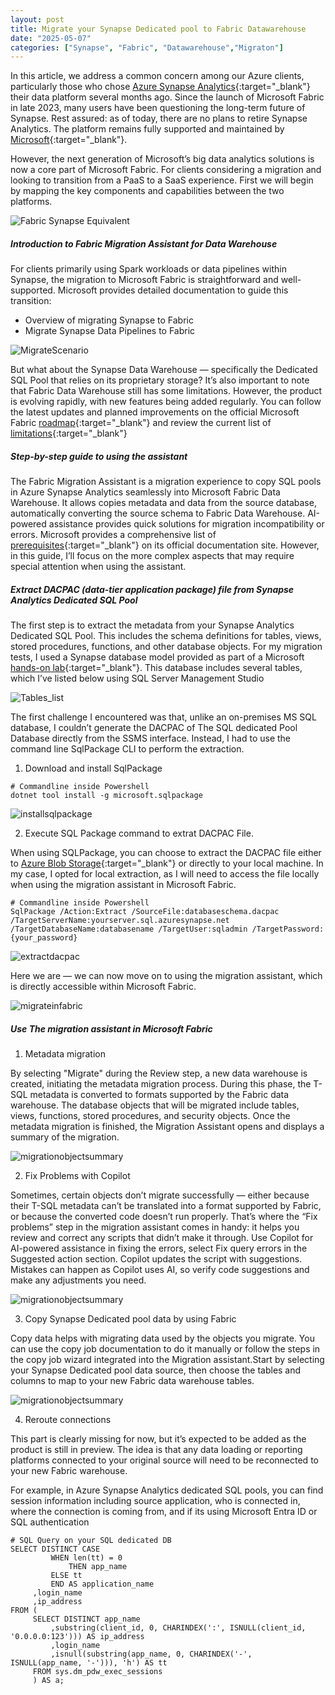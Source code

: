 ```yaml
---
layout: post
title: Migrate your Synapse Dedicated pool to Fabric Datawarehouse
date: "2025-05-07"
categories: ["Synapse", "Fabric", "Datawarehouse","Migraton"]
---
```

In this article, we address a common concern among our Azure clients, particularly those who chose [Azure Synapse Analytics](https://learn.microsoft.com/en-us/azure/synapse-analytics/overview-what-is){:target="_blank"} their data platform several months ago. Since the launch of Microsoft Fabric in late 2023, many users have been questioning the long-term future of Synapse.
Rest assured: as of today, there are no plans to retire Synapse Analytics. The platform remains fully supported and maintained by [Microsoft](https://blog.fabric.microsoft.com/en-us/blog/microsoft-fabric-explained-for-existing-synapse-users/){:target="_blank"}.

However, the next generation of Microsoft’s big data analytics solutions is now a core part of Microsoft Fabric. For clients considering a migration and looking to transition from a PaaS to a SaaS experience.
First we will begin by mapping the key components and capabilities between the two platforms.

![Fabric Synapse Equivalent](https://github.com/marc-hadjeje/marc-hadjeje.github.io/blob/main/assets/images/synapse-fabric.jpg?raw=true)

##### Introduction to Fabric Migration Assistant for Data Warehouse

For clients primarily using Spark workloads or data pipelines within Synapse, the migration to Microsoft Fabric is straightforward and well-supported. Microsoft provides detailed documentation to guide this transition:

-	Overview of migrating Synapse to Fabric
-   Migrate Synapse Data Pipelines to Fabric

![MigrateScenario](https://github.com/marc-hadjeje/marc-hadjeje.github.io/blob/main/assets/images/migration-scenariosspark.png?raw=true)

But what about the Synapse Data Warehouse — specifically the Dedicated SQL Pool that relies on its proprietary storage? It’s also important to note that Fabric Data Warehouse still has some limitations. However, the product is evolving rapidly, with new features being added regularly. You can follow the latest updates and planned improvements on the official Microsoft Fabric [roadmap](https://learn.microsoft.com/en-us/fabric/release-plan/data-warehouse){:target="_blank"} and review the current list of [limitations](https://learn.microsoft.com/en-us/fabric/data-warehouse/limitations){:target="_blank"}

##### Step-by-step guide to using the assistant

The Fabric Migration Assistant is a migration experience to copy SQL pools in Azure Synapse Analytics seamlessly into Microsoft Fabric Data Warehouse.
It allows copies metadata and data from the source database, automatically converting the source schema to Fabric Data Warehouse. AI-powered assistance provides quick solutions for migration incompatibility or errors.
Microsoft provides a comprehensive list of [prerequisites](https://learn.microsoft.com/en-us/fabric/data-warehouse/migrate-with-migration-assistant#prerequisites){:target="_blank"} on its official documentation site. However, in this guide, I’ll focus on the more complex aspects that may require special attention when using the assistant.

##### Extract DACPAC (data-tier application package) file from Synapse Analytics Dedicated SQL Pool

The first step is to extract the metadata from your Synapse Analytics Dedicated SQL Pool. This includes the schema definitions for tables, views, stored procedures, functions, and other database objects.
For my migration tests, I used a Synapse database model provided as part of a Microsoft [hands-on lab](https://github.com/solliancenet/MCW-Azure-Synapse-Analytics/blob/master/Hands-on%20lab/HOL%20step-by%20step%20-%20Azure%20Synapse%20Analytics%20end-to-end%20solution.md){:target="_blank"}. This database includes several tables, which I’ve listed below using SQL Server Management Studio

![Tables_list](https://github.com/marc-hadjeje/marc-hadjeje.github.io/blob/main/assets/images/Listoftables.jpg?raw=true)

The first challenge I encountered was that, unlike an on-premises MS SQL database, I couldn’t generate the DACPAC of The SQL dedicated Pool Database directly from the SSMS interface. Instead, I had to use the command line SqlPackage CLI to perform the extraction.

1.	Download and install SqlPackage

```
# Commandline inside Powershell
dotnet tool install -g microsoft.sqlpackage
```

![installsqlpackage](https://github.com/marc-hadjeje/marc-hadjeje.github.io/blob/main/assets/images/installsqlpackage.png?raw=true)

2.	Execute SQL Package command to extrat DACPAC File.

When using SQLPackage, you can choose to extract the DACPAC file either to [Azure Blob Storage](https://learn.microsoft.com/en-us/sql/tools/sqlpackage/sqlpackage-for-azure-synapse-analytics?view=sql-server-ver16#example){:target="_blank"} or directly to your local machine. In my case, I opted for local extraction, as I will need to access the file locally when using the migration assistant in Microsoft Fabric.
```
# Commandline inside Powershell
SqlPackage /Action:Extract /SourceFile:databaseschema.dacpac /TargetServerName:yourserver.sql.azuresynapse.net /TargetDatabaseName:databasename /TargetUser:sqladmin /TargetPassword:{your_password} 
```
![extractdacpac](https://github.com/marc-hadjeje/marc-hadjeje.github.io/blob/main/assets/images/extractdacsql.png?raw=true)

Here we are — we can now move on to using the migration assistant, which is directly accessible within Microsoft Fabric.

![migrateinfabric](https://github.com/marc-hadjeje/marc-hadjeje.github.io/blob/main/assets/images/migrateinfabric.jpg?raw=true)

##### Use The migration assistant in Microsoft Fabric 

1. Metadata migration

By selecting "Migrate" during the Review step, a new data warehouse is created, initiating the metadata migration process. During this phase, the T-SQL metadata is converted to formats supported by the Fabric data warehouse. The database objects that will be migrated include tables, views, functions, stored procedures, and security objects. Once the metadata migration is finished, the Migration Assistant opens and displays a summary of the migration.

![migrationobjectsummary](https://github.com/marc-hadjeje/marc-hadjeje.github.io/blob/main/assets/images/migratedobject.jpg?raw=true)

2. Fix Problems with Copilot

Sometimes, certain objects don’t migrate successfully — either because their T-SQL metadata can’t be translated into a format supported by Fabric, or because the converted code doesn’t run properly. That’s where the “Fix problems” step in the migration assistant comes in handy: it helps you review and correct any scripts that didn’t make it through.
Use Copilot for AI-powered assistance in fixing the errors, select Fix query errors in the Suggested action section. Copilot updates the script with suggestions. Mistakes can happen as Copilot uses AI, so verify code suggestions and make any adjustments you need.

![migrationobjectsummary](https://github.com/marc-hadjeje/marc-hadjeje.github.io/blob/main/assets/images/fixthepb.png?raw=true)

3. Copy Synapse Dedicated pool data by using Fabric 

Copy data helps with migrating data used by the objects you migrate. You can use the copy job documentation to do it manually or follow the steps in the copy job wizard integrated into the Migration assistant.Start by selecting your Synapse Dedicated pool data source, then choose the tables and columns to map to your new Fabric data warehouse tables.
 
![migrationobjectsummary](https://github.com/marc-hadjeje/marc-hadjeje.github.io/blob/main/assets/images/mappingtable.png?raw=true)

4. Reroute connections

This part is clearly missing for now, but it’s expected to be added as the product is still in preview. The idea is that any data loading or reporting platforms connected to your original source will need to be reconnected to your new Fabric warehouse.

For example, in Azure Synapse Analytics dedicated SQL pools, you can find session information including source application, who is connected in, where the connection is coming from, and if its using Microsoft Entra ID or SQL authentication

```
# SQL Query on your SQL dedicated DB
SELECT DISTINCT CASE 
         WHEN len(tt) = 0
             THEN app_name
         ELSE tt
         END AS application_name
     ,login_name
     ,ip_address
FROM (
     SELECT DISTINCT app_name
         ,substring(client_id, 0, CHARINDEX(':', ISNULL(client_id, '0.0.0.0:123'))) AS ip_address
         ,login_name
         ,isnull(substring(app_name, 0, CHARINDEX('-', ISNULL(app_name, '-'))), 'h') AS tt
     FROM sys.dm_pdw_exec_sessions
     ) AS a;
```